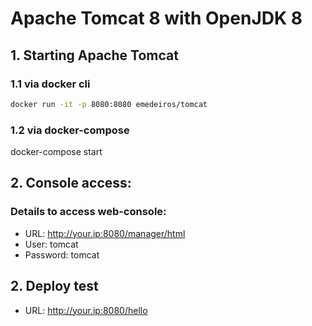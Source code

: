 # Apache Tomcat 8 with OpenJDK 8

## 1. Starting Apache Tomcat

### 1.1 via docker cli

```sh
docker run -it -p 8080:8080 emedeiros/tomcat
```

### 1.2 via docker-compose
docker-compose start

## 2. Console access:


### Details to access web-console:

* URL:  http://your.ip:8080/manager/html
* User: tomcat
* Password: tomcat

## 2. Deploy test

* URL: http://your.ip:8080/hello
